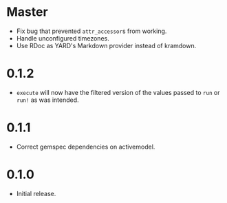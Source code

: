 # Master

- Fix bug that prevented `attr_accessor`s from working.
- Handle unconfigured timezones.
- Use RDoc as YARD's Markdown provider instead of kramdown.

# 0.1.2

- `execute` will now have the filtered version of the values passed
  to `run` or `run!` as was intended.

# 0.1.1

- Correct gemspec dependencies on activemodel.

# 0.1.0

- Initial release.
